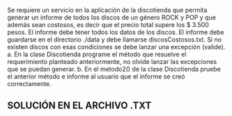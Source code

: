 Se requiere un servicio en la aplicación de la discotienda que permita generar un informe de todos los discos de un género ROCK y POP y que además sean costosos, es decir que el precio total supere los $ 3.500 pesos. El informe debe tener todos los datos de los discos. El informe debe guardarse en el directorio ./data y debe llamarse discosCostosos.txt. Si no existen discos con esas condiciones se debe lanzar una excepción (valide).
a.	En la clase Discotienda programe el método que resuelve el requerimiento planteado anteriormente, no olvide lanzar las excepciones que se puedan generar.
b.	En el metodo2() de la clase Discotienda pruebe el anterior método e informe al usuario que el informe se creó correctamente.

## SOLUCIÓN EN EL ARCHIVO .TXT
